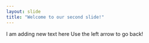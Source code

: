 ```yaml
---
layout: slide
title: "Welcome to our second slide!"
---
```

I am adding new text here
Use the left arrow to go back!
